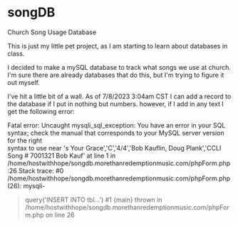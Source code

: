 # songDB
Church Song Usage Database

This is just my little pet project, as I am starting to learn about databases in class. 

I decided to make a mySQL database to track what songs we use at church. I'm sure there are already databases that do this, but I'm trying to figure it out myself.

I've hit a little bit of a wall. As of 7/8/2023 3:04am CST I can add a record to the database if I put in nothing but numbers. however, if I add in any text I get the following error:

  Fatal error: Uncaught mysqli_sql_exception: You have an error in your SQL syntax; check the manual that corresponds to your MySQL server version for the right  
  syntax to use near 's Your Grace','C','4/4','Bob Kauflin, Doug Plank','CCLI Song # 7001321 Bob Kauf' at line 1 in 
  /home/hostwithhope/songdb.morethanredemptionmusic.com/phpForm.php:26 Stack trace: #0 /home/hostwithhope/songdb.morethanredemptionmusic.com/phpForm.php(26): mysqli-
  >query('INSERT INTO tbl...') #1 {main} thrown in /home/hostwithhope/songdb.morethanredemptionmusic.com/phpForm.php on line 26

